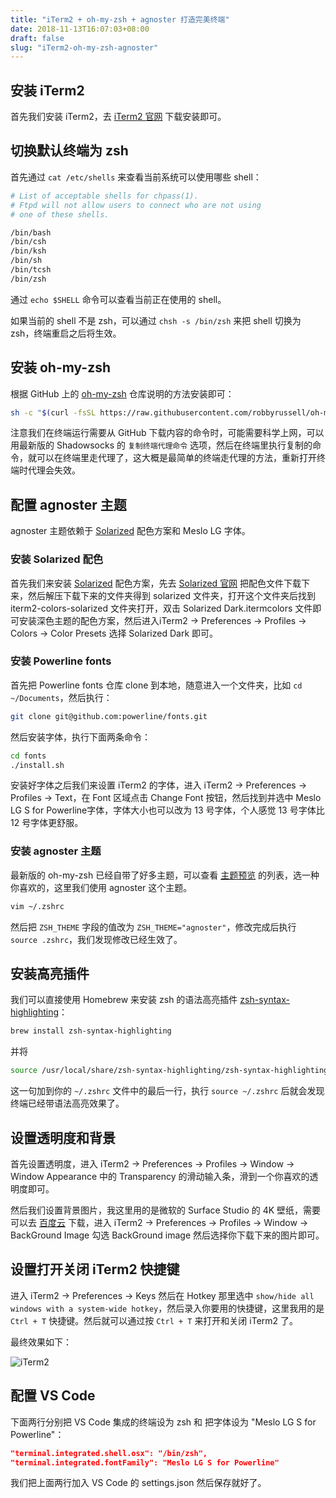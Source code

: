 ```yaml
---
title: "iTerm2 + oh-my-zsh + agnoster 打造完美终端"
date: 2018-11-13T16:07:03+08:00
draft: false
slug: "iTerm2-oh-my-zsh-agnoster"
---
```


## 安装 iTerm2

首先我们安装 iTerm2，去 [iTerm2 官网](https://iterm2.com/index.html) 下载安装即可。

## 切换默认终端为 zsh

首先通过 `cat /etc/shells` 来查看当前系统可以使用哪些 shell：

```zsh
# List of acceptable shells for chpass(1).
# Ftpd will not allow users to connect who are not using
# one of these shells.

/bin/bash
/bin/csh
/bin/ksh
/bin/sh
/bin/tcsh
/bin/zsh
```

通过 `echo $SHELL` 命令可以查看当前正在使用的 shell。

如果当前的 shell 不是 zsh，可以通过 `chsh -s /bin/zsh` 来把 shell 切换为 zsh，终端重启之后将生效。

## 安装 oh-my-zsh

根据 GitHub 上的 [oh-my-zsh](https://github.com/robbyrussell/oh-my-zsh) 仓库说明的方法安装即可：

```zsh
sh -c "$(curl -fsSL https://raw.githubusercontent.com/robbyrussell/oh-my-zsh/master/tools/install.sh)"
```

注意我们在终端运行需要从 GitHub 下载内容的命令时，可能需要科学上网，可以用最新版的 Shadowsocks 的 `复制终端代理命令` 选项，然后在终端里执行复制的命令，就可以在终端里走代理了，这大概是最简单的终端走代理的方法，重新打开终端时代理会失效。

## 配置 agnoster 主题

agnoster 主题依赖于 [Solarized](https://ethanschoonover.com/solarized/) 配色方案和 Meslo LG 字体。

### 安装 Solarized 配色

首先我们来安装 [Solarized](https://ethanschoonover.com/solarized/) 配色方案，先去 [Solarized 官网](https://ethanschoonover.com/solarized/) 把配色文件下载下来，然后解压下载下来的文件夹得到 solarized 文件夹，打开这个文件夹后找到 iterm2-colors-solarized 文件夹打开，双击 Solarized Dark.itermcolors 文件即可安装深色主题的配色方案，然后进入iTerm2 -> Preferences -> Profiles -> Colors -> Color Presets 选择 Solarized Dark 即可。

### 安装 Powerline fonts

首先把 Powerline fonts 仓库 clone 到本地，随意进入一个文件夹，比如 `cd ~/Documents`，然后执行：

```zsh
git clone git@github.com:powerline/fonts.git
```

然后安装字体，执行下面两条命令：

```zsh
cd fonts
./install.sh
```

安装好字体之后我们来设置 iTerm2 的字体，进入 iTerm2 -> Preferences -> Profiles -> Text，在 Font 区域点击 Change Font 按钮，然后找到并选中 Meslo LG S for Powerline字体，字体大小也可以改为 13 号字体，个人感觉 13 号字体比 12 号字体更舒服。

### 安装 agnoster 主题

最新版的 oh-my-zsh 已经自带了好多主题，可以查看 [主题预览](https://github.com/robbyrussell/oh-my-zsh/wiki/Themes) 的列表，选一种你喜欢的，这里我们使用 agnoster 这个主题。

```zsh
vim ~/.zshrc
```

然后把 `ZSH_THEME` 字段的值改为 `ZSH_THEME="agnoster"`，修改完成后执行 `source .zshrc`，我们发现修改已经生效了。

## 安装高亮插件

我们可以直接使用 Homebrew 来安装 zsh 的语法高亮插件 [zsh-syntax-highlighting](https://github.com/zsh-users/zsh-syntax-highlighting)：

```zsh
brew install zsh-syntax-highlighting
```

并将

```zsh
source /usr/local/share/zsh-syntax-highlighting/zsh-syntax-highlighting.zsh
```

这一句加到你的 `~/.zshrc` 文件中的最后一行，执行 `source ~/.zshrc` 后就会发现终端已经带语法高亮效果了。

## 设置透明度和背景

首先设置透明度，进入 iTerm2 -> Preferences -> Profiles -> Window -> Window Appearance 中的 Transparency 的滑动输入条，滑到一个你喜欢的透明度即可。

然后我们设置背景图片，我这里用的是微软的 Surface Studio 的 4K 壁纸，需要可以去 [百度云](https://pan.baidu.com/s/18jNrULbr05npD0Z_ht28Kg) 下载，进入 iTerm2 -> Preferences -> Profiles -> Window -> BackGround Image 勾选 BackGround image 然后选择你下载下来的图片即可。

## 设置打开关闭 iTerm2 快捷键

进入 iTerm2 -> Preferences -> Keys 然后在 Hotkey 那里选中 `show/hide all windows with a system-wide hotkey`，然后录入你要用的快捷键，这里我用的是 `Ctrl + T` 快捷键。然后就可以通过按 `Ctrl + T` 来打开和关闭 iTerm2 了。

最终效果如下：

![iTerm2](/img/2018/11/iTerm2.png)

## 配置 VS Code


下面两行分别把 VS Code 集成的终端设为 zsh 和 把字体设为 "Meslo LG S for Powerline"：


```json
"terminal.integrated.shell.osx": "/bin/zsh",
"terminal.integrated.fontFamily": "Meslo LG S for Powerline"
```

我们把上面两行加入 VS Code 的 settings.json 然后保存就好了。